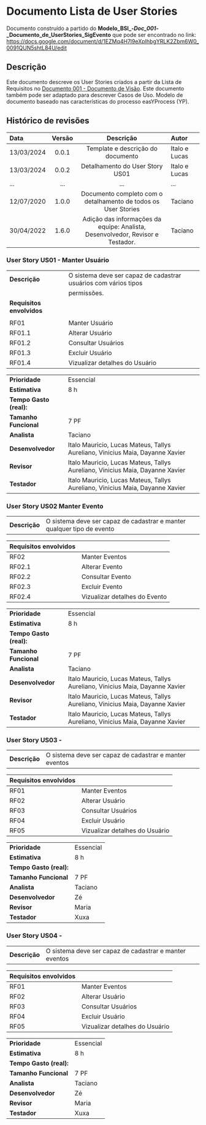 
# Documento Lista de User Stories

Documento construído a partido do **Modelo_BSI_-_Doc_001_-_Documento_de_UserStories_SigEvento** que pode ser encontrado no
link: <https://docs.google.com/document/d/1EZMq4H7l9eXpIhbgYRLK2Zbm6W0_0091QUN5shtL84U/edit>

## Descrição

Este documento descreve os User Stories criados a partir da Lista de Requisitos no [Documento 001 - Documento de Visão](doc-visao.md). Este documento também pode ser adaptado para descrever Casos de Uso. Modelo de documento baseado nas características do processo easYProcess (YP).

## Histórico de revisões

| Data       | Versão  | Descrição                          | Autor                          |
| :--------- | :-----: | :--------------------------------: | :----------------------------- |
| 13/03/2024 | 0.0.1   | Template e descrição do documento  | Italo e Lucas |
| 13/03/2024 | 0.0.2   | Detalhamento do User Story US01    | Italo e Lucas |
| ...        | ...     | ...                                | ...     |
| 12/07/2020 | 1.0.0   | Documento completo com o detalhamento de todos os User Stories | Taciano     |
| 30/04/2022 | 1.6.0   | Adição das informações da equipe: Analista, Desenvolvedor, Revisor e Testador. | Taciano |



### User Story US01 - Manter Usuário

|               |                                                                 |
| ------------- | :-------------------------------------------------------------- |
| **Descrição** | O sistema deve ser capaz de cadastrar usuários com vários tipos |
|               | permissões.                                                     |
| **Requisitos envolvidos** |                                                     |
|               |                                                                 |
| RF01          | Manter Usuário                                                  |
| RF01.1        | Alterar Usuário                                                 |
| RF01.2        | Consultar Usuários                                              |
| RF01.3        | Excluir Usuário                                                 |
| RF01.4        | Vizualizar detalhes do Usuário                                  |

|                           |                                     |
| ------------------------- | ----------------------------------- | 
| **Prioridade**            | Essencial                           | 
| **Estimativa**            | 8 h                                 | 
| **Tempo Gasto (real):**   |                                     | 
| **Tamanho Funcional**     | 7 PF                                | 
| **Analista**              | Taciano                             | 
| **Desenvolvedor**         | Italo Mauricio, Lucas Mateus, Tallys Aureliano, Vinicius Maia, Dayanne Xavier                                  | 
| **Revisor**               | Italo Mauricio, Lucas Mateus, Tallys Aureliano, Vinicius Maia, Dayanne Xavier                               | 
| **Testador**              | Italo Mauricio, Lucas Mateus, Tallys Aureliano, Vinicius Maia, Dayanne Xavier                                | 

### User Story US02 Manter Evento 

|               |                                                                |
| ------------- | :------------------------------------------------------------- |
| **Descrição** | O sistema deve ser capaz de cadastrar e manter qualquer tipo de evento   |

| **Requisitos envolvidos** |                                                    |
| ------------- | :------------------------------------------------------------- |
| RF02          | Manter Eventos |
| RF02.1        | Alterar Evento                                                  |
| RF02.2        | Consultar Evento                                                |
| RF02.3        | Excluir Evento                                                  |
| RF02.4        | Vizualizar detalhes do Evento                                  |

|                           |                                     |
| ------------------------- | ----------------------------------- | 
| **Prioridade**            | Essencial                           | 
| **Estimativa**            | 8 h                                 | 
| **Tempo Gasto (real):**   |                                     | 
| **Tamanho Funcional**     | 7 PF                                | 
| **Analista**              | Taciano                             | 
| **Desenvolvedor**         | Italo Mauricio, Lucas Mateus, Tallys Aureliano, Vinicius Maia, Dayanne Xavier                                  | 
| **Revisor**               | Italo Mauricio, Lucas Mateus, Tallys Aureliano, Vinicius Maia, Dayanne Xavier                               | 
| **Testador**              | Italo Mauricio, Lucas Mateus, Tallys Aureliano, Vinicius Maia, Dayanne Xavier                                | 

### User Story US03 - 

|               |                                                                |
| ------------- | :------------------------------------------------------------- |
| **Descrição** | O sistema deve ser capaz de cadastrar e manter eventos |

| **Requisitos envolvidos** |                                                    |
| ------------- | :------------------------------------------------------------- |
| RF01          | Manter Eventos |
| RF02          | Alterar Usuário  |
| RF03          | Consultar Usuários        |
| RF04          | Excluir Usuário |
| RF05          | Vizualizar detalhes do Usuário |

|                           |                                     |
| ------------------------- | ----------------------------------- | 
| **Prioridade**            | Essencial                           | 
| **Estimativa**            | 8 h                                 | 
| **Tempo Gasto (real):**   |                                     | 
| **Tamanho Funcional**     | 7 PF                                | 
| **Analista**              | Taciano                             | 
| **Desenvolvedor**         | Zé                                  | 
| **Revisor**               | Maria                               | 
| **Testador**              | Xuxa                                | 

### User Story US04 - 

|               |                                                                |
| ------------- | :------------------------------------------------------------- |
| **Descrição** | O sistema deve ser capaz de cadastrar e manter eventos |

| **Requisitos envolvidos** |                                                    |
| ------------- | :------------------------------------------------------------- |
| RF01          | Manter Eventos |
| RF02          | Alterar Usuário  |
| RF03          | Consultar Usuários        |
| RF04          | Excluir Usuário |
| RF05          | Vizualizar detalhes do Usuário |

|                           |                                     |
| ------------------------- | ----------------------------------- | 
| **Prioridade**            | Essencial                           | 
| **Estimativa**            | 8 h                                 | 
| **Tempo Gasto (real):**   |                                     | 
| **Tamanho Funcional**     | 7 PF                                | 
| **Analista**              | Taciano                             | 
| **Desenvolvedor**         | Zé                                  | 
| **Revisor**               | Maria                               | 
| **Testador**              | Xuxa                                | 